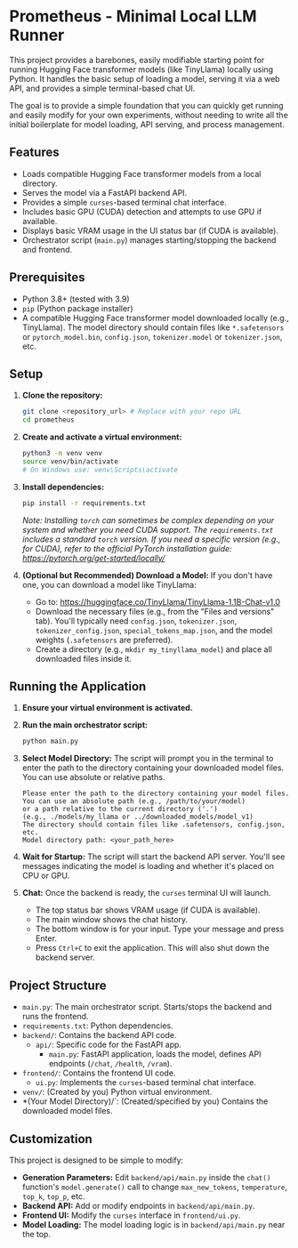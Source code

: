 # Prometheus - Minimal Local LLM Runner

This project provides a barebones, easily modifiable starting point for running Hugging Face transformer models (like TinyLlama) locally using Python. It handles the basic setup of loading a model, serving it via a web API, and provides a simple terminal-based chat UI.

The goal is to provide a simple foundation that you can quickly get running and easily modify for your own experiments, without needing to write all the initial boilerplate for model loading, API serving, and process management.

## Features

*   Loads compatible Hugging Face transformer models from a local directory.
*   Serves the model via a FastAPI backend API.
*   Provides a simple `curses`-based terminal chat interface.
*   Includes basic GPU (CUDA) detection and attempts to use GPU if available.
*   Displays basic VRAM usage in the UI status bar (if CUDA is available).
*   Orchestrator script (`main.py`) manages starting/stopping the backend and frontend.

## Prerequisites

*   Python 3.8+ (tested with 3.9)
*   `pip` (Python package installer)
*   A compatible Hugging Face transformer model downloaded locally (e.g., TinyLlama). The model directory should contain files like `*.safetensors` or `pytorch_model.bin`, `config.json`, `tokenizer.model` or `tokenizer.json`, etc.

## Setup

1.  **Clone the repository:**
    ```bash
    git clone <repository_url> # Replace with your repo URL
    cd prometheus
    ```

2.  **Create and activate a virtual environment:**
    ```bash
    python3 -m venv venv
    source venv/bin/activate
    # On Windows use: venv\Scripts\activate
    ```

3.  **Install dependencies:**
    ```bash
    pip install -r requirements.txt
    ```
    *Note: Installing `torch` can sometimes be complex depending on your system and whether you need CUDA support. The `requirements.txt` includes a standard `torch` version. If you need a specific version (e.g., for CUDA), refer to the official PyTorch installation guide: <https://pytorch.org/get-started/locally/>*

4.  **(Optional but Recommended) Download a Model:**
    If you don't have one, you can download a model like TinyLlama:
    *   Go to: <https://huggingface.co/TinyLlama/TinyLlama-1.1B-Chat-v1.0>
    *   Download the necessary files (e.g., from the "Files and versions" tab). You'll typically need `config.json`, `tokenizer.json`, `tokenizer_config.json`, `special_tokens_map.json`, and the model weights (`.safetensors` are preferred).
    *   Create a directory (e.g., `mkdir my_tinyllama_model`) and place all downloaded files inside it.

## Running the Application

1.  **Ensure your virtual environment is activated.**

2.  **Run the main orchestrator script:**
    ```bash
    python main.py
    ```

3.  **Select Model Directory:**
    The script will prompt you in the terminal to enter the path to the directory containing your downloaded model files. You can use absolute or relative paths.
    ```
    Please enter the path to the directory containing your model files.
    You can use an absolute path (e.g., /path/to/your/model)
    or a path relative to the current directory ('.')
    (e.g., ./models/my_llama or ../downloaded_models/model_v1)
    The directory should contain files like .safetensors, config.json, etc.
    Model directory path: <your_path_here> 
    ```

4.  **Wait for Startup:**
    The script will start the backend API server. You'll see messages indicating the model is loading and whether it's placed on CPU or GPU.

5.  **Chat:**
    Once the backend is ready, the `curses` terminal UI will launch. 
    *   The top status bar shows VRAM usage (if CUDA is available).
    *   The main window shows the chat history.
    *   The bottom window is for your input. Type your message and press Enter.
    *   Press `Ctrl+C` to exit the application. This will also shut down the backend server.

## Project Structure

*   `main.py`: The main orchestrator script. Starts/stops the backend and runs the frontend.
*   `requirements.txt`: Python dependencies.
*   `backend/`: Contains the backend API code.
    *   `api/`: Specific code for the FastAPI app.
        *   `main.py`: FastAPI application, loads the model, defines API endpoints (`/chat`, `/health`, `/vram`).
*   `frontend/`: Contains the frontend UI code.
    *   `ui.py`: Implements the `curses`-based terminal chat interface.
*   `venv/`: (Created by you) Python virtual environment.
*   *(Your Model Directory)/`: (Created/specified by you) Contains the downloaded model files.

## Customization

This project is designed to be simple to modify:

*   **Generation Parameters:** Edit `backend/api/main.py` inside the `chat()` function's `model.generate()` call to change `max_new_tokens`, `temperature`, `top_k`, `top_p`, etc.
*   **Backend API:** Add or modify endpoints in `backend/api/main.py`.
*   **Frontend UI:** Modify the `curses` interface in `frontend/ui.py`.
*   **Model Loading:** The model loading logic is in `backend/api/main.py` near the top.
